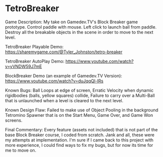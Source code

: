 # TetroBreaker

Game Description:
  My take on Gamedev.TV's Block Breaker game prototype.
  Control paddle with mouse. Left click to launch ball from paddle. 
  Destroy all the breakable objects in the scene in order to move to the next level. 


TetroBreaker Playable Demo:
https://sharemygame.com/@Tyler_Johnston/tetro-breaker

TetroBreaker AutoPlay Demo:
https://www.youtube.com/watch?v=yVNDW59J7mE

BlockBreaker Demo (an example of Gamedev.TV Version):
https://www.youtube.com/watch?v=duJqqQl-IRs

Known Bugs: 
  Ball Loops at edge of screen,
  Erratic Velocity when dynamic rigidbodies (balls, yellow squares) collide, 
  Failure to carry over a Multi-Ball that is unlaunched when a level is cleared to the next level. 

Known Design Flaw:
  Failed to make use of Object Pooling in the background Tetromino Spawner that is on the Start Menu, Game Over, and Game Won screens. 

Final Commentary: 
  Every feature (assets not included) that is not part of the base Block Breaker course, I coded from scratch. 
  Jank and all, these were my attempts at implementation. 
  I'm sure if I came back to this project with more experience, I could find ways to fix my bugs, but for now its time for me to move on.
